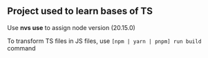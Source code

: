 ## Project used to learn bases of TS

Use **nvs use** to assign node version (20.15.0)

To transform TS files in JS files, use `[npm | yarn | pnpm] run build` command

